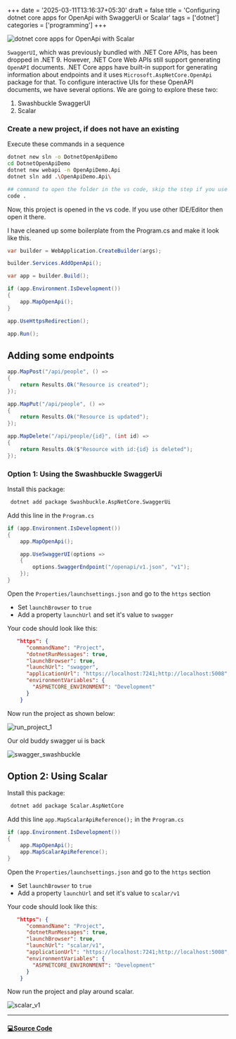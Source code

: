 +++
date = '2025-03-11T13:16:37+05:30'
draft = false
title = 'Configuring dotnet core apps for OpenApi with SwaggerUi or Scalar'
tags = ['dotnet']
categories = ['programming']
+++

![dotnet core apps for OpenApi with Scalar](/images/open_api_thumb.png)

`SwaggerUI`, which was previously bundled with .NET Core APIs, has been dropped in .NET 9. However, .NET Core Web APIs still support generating `OpenAPI` documents. .NET Core apps have built-in support for generating information about endpoints and it uses `Microsoft.AspNetCore.OpenApi` package for that. To configure interactive UIs for these OpenAPI documents, we have several options. We are going to explore these two:

1. Swashbuckle SwaggerUI
2. Scalar

### Create a new project, if does not have an existing

Execute these commands in a sequence

```bash
dotnet new sln -o DotnetOpenApiDemo
cd DotnetOpenApiDemo
dotnet new webapi -n OpenApiDemo.Api
dotnet sln add .\OpenApiDemo.Api\

## command to open the folder in the vs code, skip the step if you use other IDE/editor
code .
```

Now, this project is opened in the vs code. If you use other IDE/Editor then open it there.

I have cleaned up some boilerplate from the Program.cs and make it look like this.

```cs
var builder = WebApplication.CreateBuilder(args);

builder.Services.AddOpenApi();

var app = builder.Build();

if (app.Environment.IsDevelopment())
{
    app.MapOpenApi();
}

app.UseHttpsRedirection();

app.Run();

```

## Adding some endpoints

```cs
app.MapPost("/api/people", () =>
{
    return Results.Ok("Resource is created");
});

app.MapPut("/api/people", () =>
{
    return Results.Ok("Resource is updated");
});

app.MapDelete("/api/people/{id}", (int id) =>
{
    return Results.Ok($"Resource with id:{id} is deleted");
});
```

### Option 1: Using the Swashbuckle SwaggerUi

Install this package:

```bash
 dotnet add package Swashbuckle.AspNetCore.SwaggerUi
```

Add this line in the `Program.cs`

```cs {hl_lines=["5-8"]}
if (app.Environment.IsDevelopment())
{
    app.MapOpenApi();

    app.UseSwaggerUI(options =>
    {
        options.SwaggerEndpoint("/openapi/v1.json", "v1");
    });
}
```

Open the `Properties/launchsettings.json` and go to the `https` section

- Set `launchBrowser` to `true`
- Add a property `launchUrl` and set it's value to `swagger`

Your code should look like this:

```json {hl_lines=["4-5"]}
   "https": {
      "commandName": "Project",
      "dotnetRunMessages": true,
      "launchBrowser": true,
      "launchUrl": "swagger",
      "applicationUrl": "https://localhost:7241;http://localhost:5008",
      "environmentVariables": {
        "ASPNETCORE_ENVIRONMENT": "Development"
      }
    }
```

Now run the project as shown below:

![run_project_1](/images/run_project_1.jpg)

Our old buddy swagger ui is back

![swagger_swashbuckle](/images/swashbuckle.jpg)

## Option 2: Using Scalar

Install this package:

```bash
 dotnet add package Scalar.AspNetCore
```

Add this line `app.MapScalarApiReference();` in the `Program.cs`

```cs {hl_lines=[4]}
if (app.Environment.IsDevelopment())
{
    app.MapOpenApi();
    app.MapScalarApiReference();
}
```

Open the `Properties/launchsettings.json` and go to the `https` section

- Set `launchBrowser` to `true`
- Add a property `launchUrl` and set it's value to `scalar/v1`

Your code should look like this:

```json {hl_lines=[4,5]}
   "https": {
      "commandName": "Project",
      "dotnetRunMessages": true,
      "launchBrowser": true,
      "launchUrl": "scalar/v1",
      "applicationUrl": "https://localhost:7241;http://localhost:5008",
      "environmentVariables": {
        "ASPNETCORE_ENVIRONMENT": "Development"
      }
    }
```

Now run the project and play around scalar.

![scalar_v1](/images/scalar_v1.jpg)

---

#### [💻Source Code](https://github.com/rd003/dotnetPracticeDemos/tree/master/DotnetOpenApiDemo)
